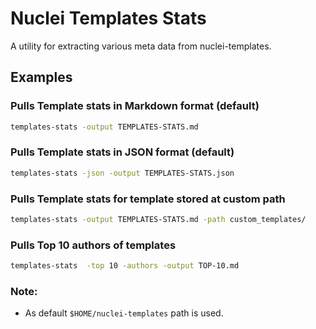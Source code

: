 # Nuclei Templates Stats
A utility for extracting various meta data from nuclei-templates.

## Examples

### Pulls Template stats in Markdown format (default)

```sh
templates-stats -output TEMPLATES-STATS.md
```

### Pulls Template stats in JSON format (default)

```sh
templates-stats -json -output TEMPLATES-STATS.json
```

### Pulls Template stats for template stored at custom path

```sh
templates-stats -output TEMPLATES-STATS.md -path custom_templates/
```

### Pulls Top 10 authors of templates

```sh
templates-stats  -top 10 -authors -output TOP-10.md
```

### Note:

- As default `$HOME/nuclei-templates` path is used.

